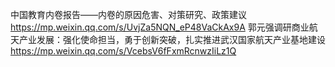 

中国教育内卷报告——内卷的原因危害、对策研究、政策建议
https://mp.weixin.qq.com/s/UvjZa5NQN_eP48VaCkAx9A
郭元强调研商业航天产业发展：强化使命担当，勇于创新突破，扎实推进武汉国家航天产业基地建设
https://mp.weixin.qq.com/s/VcebsV6fFxmRcnwzIiLz1Q






